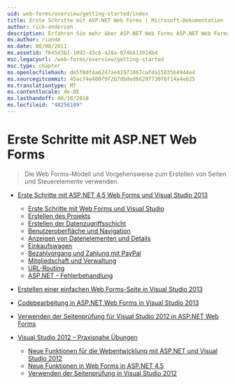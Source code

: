 ```yaml
---
uid: web-forms/overview/getting-started/index
title: Erste Schritte mit ASP.NET Web Forms | Microsoft-Dokumentation
author: rick-anderson
description: Erfahren Sie mehr über ASP.NET Web Forms ASP.NET Web Forms können Sie erstellen dynamischer Websites mit einem vertrauten Drag & Drop, ereignisgesteuertes Modell. Eine Entwurfsoberfläche und Hund...
ms.author: riande
ms.date: 08/08/2011
ms.assetid: f645d3b1-1092-43c6-a28a-074b413924b4
msc.legacyurl: /web-forms/overview/getting-started
msc.type: chapter
ms.openlocfilehash: de5f8df4a6247ae41971867cafda15835b4944e4
ms.sourcegitcommit: 45ac74e400f9f2b7dbded66297730f6f14a4eb25
ms.translationtype: MT
ms.contentlocale: de-DE
ms.lasthandoff: 08/16/2018
ms.locfileid: "48256109"
---
```

<a name="getting-started-with-aspnet-web-forms"></a>Erste Schritte mit ASP.NET Web Forms
====================
> Die Web Forms-Modell und Vorgehensweise zum Erstellen von Seiten und Steuerelemente verwenden.


- [Erste Schritte mit ASP.NET 4.5 Web Forms und Visual Studio 2013](getting-started-with-aspnet-45-web-forms/index.md)

    - [Erste Schritte mit Web Forms und Visual Studio](getting-started-with-aspnet-45-web-forms/introduction-and-overview.md)
    - [Erstellen des Projekts](getting-started-with-aspnet-45-web-forms/create-the-project.md)
    - [Erstellen der Datenzugriffsschicht](getting-started-with-aspnet-45-web-forms/create_the_data_access_layer.md)
    - [Benutzeroberfläche und Navigation](getting-started-with-aspnet-45-web-forms/ui_and_navigation.md)
    - [Anzeigen von Datenelementen und Details](getting-started-with-aspnet-45-web-forms/display_data_items_and_details.md)
    - [Einkaufswagen](getting-started-with-aspnet-45-web-forms/shopping-cart.md)
    - [Bezahlvorgang und Zahlung mit PayPal](getting-started-with-aspnet-45-web-forms/checkout-and-payment-with-paypal.md)
    - [Mitgliedschaft und Verwaltung](getting-started-with-aspnet-45-web-forms/membership-and-administration.md)
    - [URL-Routing](getting-started-with-aspnet-45-web-forms/url-routing.md)
    - [ASP.NET – Fehlerbehandlung](getting-started-with-aspnet-45-web-forms/aspnet-error-handling.md)
- [Erstellen einer einfachen Web Forms-Seite in Visual Studio 2013](creating-a-basic-web-forms-page.md)
- [Codebearbeitung in ASP.NET Web Forms in Visual Studio 2013](code-editing-in-web-forms-pages.md)
- [Verwenden der Seitenprüfung für Visual Studio 2012 in ASP.NET Web Forms](using-page-inspector-in-a-visual-studio-11-beta-web-forms-project.md)
- [Visual Studio 2012 – Praxisnahe Übungen](hands-on-labs/index.md)

    - [Neue Funktionen für die Webentwicklung mit ASP.NET und Visual Studio 2012](hands-on-labs/whats-new-in-aspnet-and-web-development-in-visual-studio-2012.md)
    - [Neue Funktionen in Web Forms in ASP.NET 4.5](hands-on-labs/whats-new-in-web-forms-in-aspnet-45.md)
    - [Verwenden der Seitenprüfung in Visual Studio 2012](hands-on-labs/using-page-inspector-in-visual-studio-2012.md)
